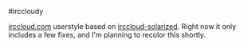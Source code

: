 #irccloudy

[irccloud.com](https://irccloud.com/) userstyle based on [irccloud-solarized](https://github.com/jonathanj/irccloud-solarized). Right now it only includes a few fixes, and I'm planning to recolor this shortly.
